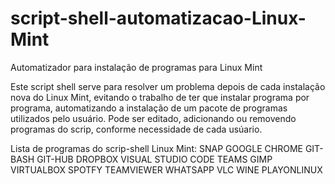 # script-shell-automatizacao-Linux-Mint

Automatizador para instalação de programas para Linux Mint

Este script shell serve para resolver um problema depois de cada instalação nova do Linux Mint, evitando o trabalho de ter que instalar programa por programa, automatizando a instalação de um pacote de programas utilizados pelo usuário. Pode ser editado, adicionando ou removendo programas do scrip, conforme necessidade de cada usúario. 

Lista de programas do scrip-shell Linux Mint:
SNAP
GOOGLE CHROME
GIT-BASH
GIT-HUB
DROPBOX
VISUAL STUDIO CODE
TEAMS
GIMP
VIRTUALBOX
SPOTFY
TEAMVIEWER
WHATSAPP
VLC
WINE
PLAYONLINUX